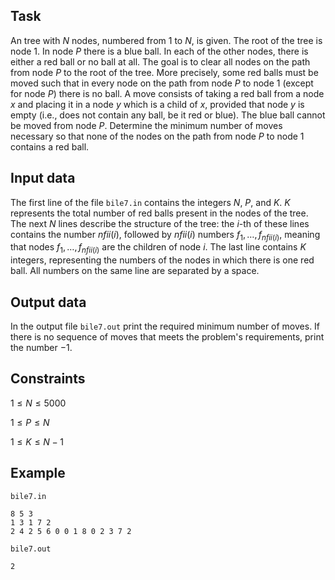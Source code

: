## Task

An tree with $N$ nodes, numbered from $1$ to $N$, is given. The root of the tree is node $1$. In node $P$ there is a blue ball. In each of the other nodes, there is either a red ball or no ball at all. The goal is to clear all nodes on the path from node $P$ to the root of the tree. More precisely, some red balls must be moved such that in every node on the path from node $P$ to node $1$ (except for node $P$) there is no ball. A move consists of taking a red ball from a node $x$ and placing it in a node $y$ which is a child of $x$, provided that node $y$ is empty (i.e., does not contain any ball, be it red or blue). The blue ball cannot be moved from node $P$. Determine the minimum number of moves necessary so that none of the nodes on the path from node $P$ to node $1$ contains a red ball.

## Input data

The first line of the file `bile7.in` contains the integers $N$, $P$, and $K$. $K$ represents the total number of red balls present in the nodes of the tree. The next $N$ lines describe the structure of the tree: the $i$-th of these lines contains the number $nfii(i)$, followed by $nfii(i)$ numbers $f_1, \dots, f_{nfii(i)}$, meaning that nodes $f_1, \dots, f_{nfii(i)}$ are the children of node $i$. The last line contains $K$ integers, representing the numbers of the nodes in which there is one red ball. All numbers on the same line are separated by a space.

## Output data

In the output file `bile7.out` print the required minimum number of moves. If there is no sequence of moves that meets the problem's requirements, print the number $-1$.

## Constraints

$1 \leq N \leq 5000$ 

$1 \leq P \leq N$ 

$1 \leq K \leq N-1$ 

## Example

`bile7.in` 
```
8 5 3
1 3 1 7 2
2 4 2 5 6 0 0 1 8 0 2 3 7 2
```

`bile7.out`
```
2
```


